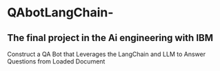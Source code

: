 # QAbotLangChain-
## The final project in the Ai engineering with IBM
Construct a QA Bot that Leverages the LangChain and LLM to Answer Questions from Loaded Document
